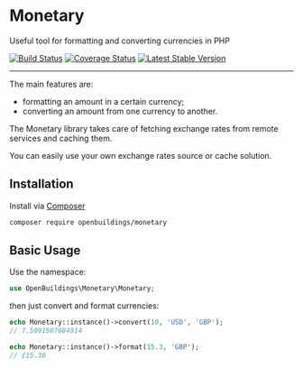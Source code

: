 Monetary
========

Useful tool for formatting and converting currencies in PHP

[![Build Status](https://travis-ci.org/OpenBuildings/monetary.png?branch=master)](https://travis-ci.org/OpenBuildings/monetary)
[![Coverage Status](https://coveralls.io/repos/OpenBuildings/monetary/badge.png?branch=master)](https://coveralls.io/r/OpenBuildings/monetary?branch=master)
[![Latest Stable Version](https://poser.pugx.org/openbuildings/monetary/v/stable.png)](https://packagist.org/packages/openbuildings/monetary)

---

The main features are:
 - formatting an amount in a certain currency;
 - converting an amount from one currency to another.

The Monetary library takes care of fetching exchange rates from remote services and caching them.

You can easily use your own exchange rates source or cache solution.

Installation
------------

Install via [Composer](http://getcomposer.org)

``` bash
composer require openbuildings/monetary
```

Basic Usage
-----------

Use the namespace:

``` php
use OpenBuildings\Monetary\Monetary;
```

then just convert and format currencies:

``` php
echo Monetary::instance()->convert(10, 'USD', 'GBP');
// 7.5091987684914

echo Monetary::instance()->format(15.3, 'GBP');
// £15.30
```

